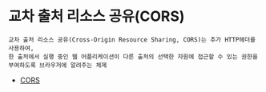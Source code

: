 # 교차 출처 리소스 공유(CORS)

```
교차 출처 리소스 공유(Cross-Origin Resource Sharing, CORS)는 추가 HTTP헤더를 사용하여,
한 출처에서 실행 중인 웹 어플리케이션이 다른 출처의 선택한 자원에 접근할 수 있는 권한을 
부여하도록 브라우저에 알려주는 체제

```

- [CORS](https://developer.mozilla.org/ko/docs/Web/HTTP/CORS)